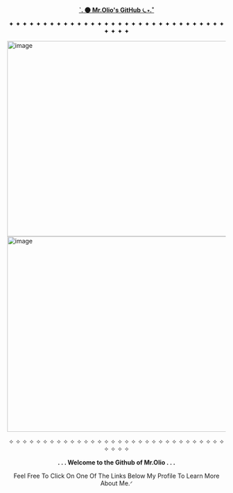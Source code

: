

**<p align="middle"><ins>`. 🌑 Mr.Olio's GitHub ⏾⋆.˚</ins></p>**
<p align="middle">✦ ✦ ✦ ✦ ✦ ✦ ✦ ✦ ✦ ✦ ✦ ✦ ✦ ✦ ✦ ✦ ✦ ✦ ✦ ✦ ✦ ✦ ✦ ✦ ✦ ✦ ✦ ✦ ✦ ✦ ✦ ✦ ✦ ✦ ✦ ✦</p>
<img width="640" height="451" alt="image" src="https://github.com/user-attachments/assets/58dde5ed-2288-4674-adc4-9919e2555e0f" />
<img width="640" height="451" alt="image" src="https://github.com/user-attachments/assets/0fe934ff-cefa-42f7-99c2-3c90e2fdd13c" />


<p align="middle">✧ ✧ ✧ ✧ ✧ ✧ ✧ ✧ ✧ ✧ ✧ ✧ ✧ ✧ ✧ ✧ ✧ ✧ ✧ ✧ ✧ ✧ ✧ ✧ ✧ ✧ ✧ ✧ ✧ ✧ ✧ ✧ ✧ ✧ ✧ ✧</p>

**<p align="middle">. . . Welcome to the Github of Mr.Olio . . .</p>**



<p align="middle">Feel Free To Click On One Of The Links Below My Profile To Learn More About Me.ᐟ</p>
<!--
**FancyRetro/FancyRetro** is a ✨ _special_ ✨ repository because its `README.md` (this file) appears on your GitHub profile.

Here are some ideas to get you started:

- 🔭 I’m currently working on ...
- 🌱 I’m currently learning ...
- 👯 I’m looking to collaborate on ...
- 🤔 I’m looking for help with ...
- 💬 Ask me about ...
- 📫 How to reach me: ...
- 😄 Pronouns: ...
- ⚡ Fun fact: ...
-->
